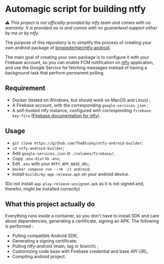 # Automagic script for building ntfy

⚠️ *This project is not officially provided by ntfy team and comes with no warranty. It is provided
as-is and comes with no guaranteed support either by me or by ntfy.*

The purpose of this repository is to simplify the process of creating your own android package
of [binwiederhier/ntfy-android](https://github.com/binwiederhier/ntfy-android/).

The main goal of creating your own package is to configure it with your Firebase account, so
you can enable FCM notification on [ntfy](https://github.com/binwiederhier/ntfy/) application,
and use the Google Service for fetching messages instead of having a background task that perform
permanent polling.

## Requirement

- Docker (tested on Windows, but should work on MacOS and Linux) ;
- A Firebase account, with the corresponding `google-services.json` ;
- A self-hosted ntfy instance, configured with corresponding `firebase-key-file`
([Firebase documentation for ntfy](https://docs.ntfy.sh/config/#firebase-fcm)).

## Usage 

- `git clone https://github.com/TheBlusky/ntfy-android-builder`;
- `cd ntfy-android-builder`;
- Add `google-services.json` in `./volumes/firebase/`;
- Copy `.env-dist` to `.env`;
- Edit `.env` with your `NTFY_APP_BASE_URL`;
- `docker compose run --rm -it android`;
- Install `builds/my-app-release.apk` on your android device.

(Do not install `app-play-release-unsigned.apk` as it is not signed and, therefor, might be
installed correctly)

## What this project actually do

Everything runs inside a container, so you don't have to install SDK and care about dependencies,
generating a certificate, signing an APK. The following is performed :

- Pulling compatible Android SDK;
- Generating a signing certificate;
- Pulling ntfy-android (main, tag or branch) ;
- Customizing code base with Firebase credential and base API URL;
- Compiling android project.
